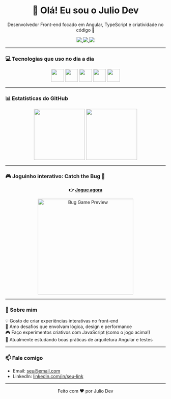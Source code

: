 <h1 align="center">👋 Olá! Eu sou o Julio Dev</h1>
<p align="center">Desenvolvedor Front-end focado em Angular, TypeScript e criatividade no código 🚀</p>

<p align="center">
  <a href="https://www.linkedin.com/in/seu-link">
    <img src="https://img.shields.io/badge/LinkedIn-0077B5?style=for-the-badge&logo=linkedin&logoColor=white"/>
  </a>
  <a href="mailto:seu@email.com">
    <img src="https://img.shields.io/badge/Gmail-D14836?style=for-the-badge&logo=gmail&logoColor=white"/>
  </a>
  <a href="https://github.com/juliommsdev">
    <img src="https://img.shields.io/github/followers/juliommsdev?label=GitHub&style=for-the-badge"/>
  </a>
</p>

---

### 💻 Tecnologias que uso no dia a dia

<p align="center">
  <img src="https://cdn.jsdelivr.net/gh/devicons/devicon/icons/html5/html5-original.svg" width="40px" />
  <img src="https://cdn.jsdelivr.net/gh/devicons/devicon/icons/css3/css3-original.svg" width="40px" />
  <img src="https://cdn.jsdelivr.net/gh/devicons/devicon/icons/javascript/javascript-original.svg" width="40px" />
  <img src="https://cdn.jsdelivr.net/gh/devicons/devicon/icons/typescript/typescript-original.svg" width="40px" />
  <img src="https://cdn.jsdelivr.net/gh/devicons/devicon/icons/angularjs/angularjs-original.svg" width="40px" />
</p>

---

### 📊 Estatísticas do GitHub

<div align="center">
  <img height="160em" src="https://github-readme-stats.vercel.app/api?username=juliommsdev&show_icons=true&theme=dark&count_private=true"/>
  <img height="160em" src="https://github-readme-stats.vercel.app/api/top-langs/?username=juliommsdev&layout=compact&langs_count=7&theme=dark"/>
</div>

---

### 🎮 Joguinho interativo: Catch the Bug 🐛

<p align="center">
  <strong>👉 <a href="https://juliommsdev.github.io/catch-the-bug">Jogue agora</a></strong>
</p>

<p align="center">
  <img src="https://media.giphy.com/media/3o7TKx6hv5aXWvZtDi/giphy.gif" width="300" alt="Bug Game Preview">
</p>

---

### 🧠 Sobre mim

💡 Gosto de criar experiências interativas no front-end  
🧩 Amo desafios que envolvam lógica, design e performance  
🎮 Faço experimentos criativos com JavaScript (como o jogo acima!)  
🌱 Atualmente estudando boas práticas de arquitetura Angular e testes  

---

### 📫 Fale comigo

- Email: seu@email.com  
- LinkedIn: [linkedin.com/in/seu-link](https://www.linkedin.com/in/seu-link)

---

<p align="center">
  Feito com ❤️ por Julio Dev
</p>
